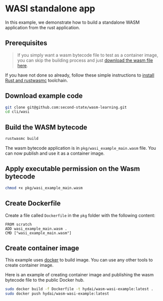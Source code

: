 # WASI standalone app

In this example, we demonstrate how to build a standalone WASM application from the rust application.

## Prerequisites

> If you simply want a wasm bytecode file to test as a container image, you can skip the building process and just [download the wasm file here](https://github.com/second-state/wasm-learning/blob/master/ssvm/wasi/wasi_example_main.wasm).

If you have not done so already, follow these simple instructions to [install Rust and rustwasmc](https://www.secondstate.io/articles/rustwasmc/) toolchain.

## Download example code

```bash
git clone git@github.com:second-state/wasm-learning.git
cd cli/wasi
```

## Build the WASM bytecode

```bash
rustwasmc build
```

The wasm bytecode application is in `pkg/wasi_example_main.wasm` file. You can now publish and use it as a container image.

## Apply executable permission on the Wasm bytecode

```bash
chmod +x pkg/wasi_example_main.wasm
```

## Create Dockerfile

Create a file called `Dockerfile` in the `pkg` folder with the following content:

```
FROM scratch
ADD wasi_example_main.wasm .
CMD ["wasi_example_main.wasm"]
```

## Create container image

This example uses [docker](https://github.com/docker/cli) to build image. You can use any other tools to create container image.

Here is an example of creating container image and publishing the wasm bytecode file to the public Docker hub.

```bash
sudo docker build -f Dockerfile -t hydai/wasm-wasi-example:latest .
sudo docker push hydai/wasm-wasi-example:latest
```
